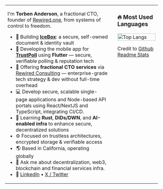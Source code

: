 <table style="border: none; border-collapse: collapse;">
  <tr>
    <td valign="top" style="border: none; padding-right: 16px;">

I'm **Torben Anderson**, a fractional CTO, founder of [Rewired.one](https://www.rewired.one), from systems of control to freedom.

- 🧊 Building [**IceBox**](https://www.icebox.my): a secure, self-owned document & identity vault  
- 📱 Developing the mobile app for [**TrustPoll**](https://www.trustpoll.io) using **Flutter** — secure, verifiable polling & reputation tech  
- 💼 Offering **fractional CTO services** via [Rewired Consulting](https://www.rewired.co) — enterprise-grade tech strategy & dev without full-time overhead  
- 💻 Develop secure, scalable single-page applications and Node-based API portals using React/NextJS and TypeScript, integrating CI/CD.
- 🧠 Learning **Rust**, **DiDs/DWN**, and **AI-enabled infra** to enhance secure, decentralized solutions
- ⚙️ Focused on trustless architectures, encrypted storage & verifiable access  
- 🌎 Based in California, operating globally  
- 💬 Ask me about decentralization, web3, blockchain and financial services infra. 
- 🔗 [LinkedIn](https://www.linkedin.com/in/torbenanderson1) • [X / Twitter](https://x.com/torbenanderson)

</td>
<td valign="top" style="border: none; padding-left: 16px;">

### 🔥 Most Used Languages  
<img src="https://github-readme-stats.vercel.app/api/top-langs/?username=torbenanderson&layout=compact&langs_count=6&theme=default" alt="Top Langs" width="100%" />

<p>
  Credit to <a href="https://anuraghazra.github.io/case-studies/github-readme-stats">Github Readme Stats</a>
</p>


</td>
  </tr>
</table>

